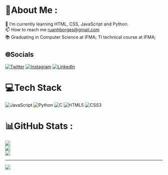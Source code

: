 # 💫About Me :
🌱 I’m currently learning HTML, CSS, JavaScript and Python. <br>
📫 How to reach me ruanhborges@gmail.com <br>
📚 Graduating in Computer Science at IFMA; TI technical course at IFMA; <br>

## 🌐Socials
[![Twitter](https://img.shields.io/badge/Twitter-%231DA1F2.svg?logo=Twitter&logoColor=white)](https://twitter.com/selogerkkk) 
[![Instagram](https://img.shields.io/badge/Instagram-%23E4405F.svg?logo=Instagram&logoColor=white)](https://instagram.com/selogerkkk) 
[![LinkedIn](https://img.shields.io/badge/LinkedIn-%230077B5.svg?logo=linkedin&logoColor=white)](https://linkedin.com/in/ruanborges) 

# 💻Tech Stack
![JavaScript](https://img.shields.io/badge/javascript-%23323330.svg?style=flat-square&logo=javascript&logoColor=%23F7DF1E) ![Python](https://img.shields.io/badge/python-3670A0?style=flat-square&logo=python&logoColor=ffdd54) ![C](https://img.shields.io/badge/c-%2300599C.svg?style=flat-square&logo=c&logoColor=white) ![HTML5](https://img.shields.io/badge/html5-%23E34F26.svg?style=flat-square&logo=html5&logoColor=white) ![CSS3](https://img.shields.io/badge/css3-%231572B6.svg?style=flat-square&logo=css3&logoColor=white)

# 📊GitHub Stats :
![](https://github-readme-stats.vercel.app/api?username=selogerkkk&theme=vision-friendly-dark&hide_border=true&include_all_commits=true&count_private=false)<br/>
![](https://github-readme-streak-stats.herokuapp.com/?user=selogerkkk&theme=vision-friendly-dark&hide_border=true)<br/>
![](https://github-readme-stats.vercel.app/api/top-langs/?username=selogerkkk&theme=vision-friendly-dark&hide_border=true&include_all_commits=true&count_private=false&layout=compact)

---
[![](https://visitcount.itsvg.in/api?id=selogerkkk&icon=2&color=0)](https://visitcount.itsvg.in)
